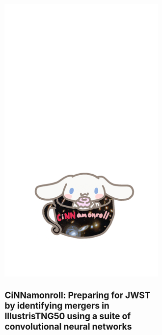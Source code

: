 <img src="github_images/galaxy_in_a_cup.png" alt="cartoon" width="500">

# CiNNamonroll: Preparing for JWST by identifying mergers in IllustrisTNG50 using a suite of convolutional neural networks
